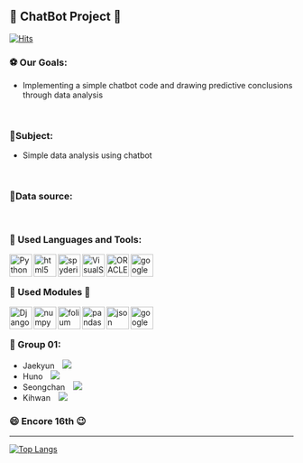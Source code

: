 ## 👋 ChatBot Project 👋

[![Hits](https://hits.seeyoufarm.com/api/count/incr/badge.svg?url=https%3A%2F%2Fgithub.com%2FEncore-team01-chatBotProject%2FChatBotMain&count_bg=%2379C83D&title_bg=%23555555&icon=&icon_color=%23E7E7E7&title=hits&edge_flat=true)](https://hits.seeyoufarm.com)
<br />

### :soccer: Our Goals:
- Implementing a simple chatbot code and drawing predictive conclusions through data analysis

<br />


### :microphone:Subject:
- Simple data analysis using chatbot

<br />

### :key:Data source:


<br />

### :wrench: Used  Languages and Tools:
<img align="left" alt="Python" width="40px" src="https://simpleicons.org/icons/python.svg"/>
<img align="left" alt="html5" width="40px" src="https://simpleicons.org/icons/html5.svg"/>
<img align="left" alt="spyderide" width="40px" src="https://simpleicons.org/icons/spyderide.svg"/>
<img align="left" alt="VisualStudioCode" width="40px" src="https://simpleicons.org/icons/visualstudiocode.svg">
<img align="left" alt="ORACLE" width="40px" src="https://simpleicons.org/icons/oracle.svg"/>
<img align="left" alt="googlechrome" width="40px" src="https://simpleicons.org/icons/googlechrome.svg"/>


<br />
<br />

### :mag_right: Used Modules :nut_and_bolt:
<img align="left" alt="Django" width="40px" src="https://simpleicons.org/icons/django.svg"/>
<img align="left" alt="numpy" width="40px" src="https://simpleicons.org/icons/numpy.svg"/>
<img align="left" alt="folium" width="40px" src="https://simpleicons.org/icons/folium.svg"/>
<img align="left" alt="pandas" width="40px" src="https://simpleicons.org/icons/pandas.svg"/>
<img align="left" alt="json" width="40px" src="https://simpleicons.org/icons/json.svg"/>
<img align="left" alt="googlemaps" width="40px" src="https://simpleicons.org/icons/googlemaps.svg"/>

<br />
<br />

### :two_men_holding_hands: Group 01:
- Jaekyun <a href="https://www.instagram.com/xi_kyun/?hl=ko">
    <img 
        src="http://img.shields.io/badge/-xi_kyun-white?style=flat&logo=Instagram&link=https://instagram.com/alpox.dev/"
        style="height : auto; margin-left : 10px; margin-right : 10px;"/>
</a><br />
- Huno <a href="https://www.instagram.com/hunojung/?hl=ko">
    <img 
        src="http://img.shields.io/badge/-hunojung-white?style=flat&logo=Instagram&link=https://instagram.com/alpox.dev/"
        style="height : auto; margin-left : 10px; margin-right : 10px;"/> 
</a><br />
- Seongchan <a href="https://www.instagram.com/sungchan.lee/?hl=ko">
    <img 
        src="http://img.shields.io/badge/-sungchan.lee-white?style=flat&logo=Instagram&link=https://instagram.com/alpox.dev/"
        style="height : auto; margin-left : 10px; margin-right : 10px;"/>
</a><br />
- Kihwan <a href="https://www.instagram.com/h_waaan/?hl=ko">
    <img 
        src="http://img.shields.io/badge/-h_waaan-white?style=flat&logo=Instagram&link=https://instagram.com/alpox.dev/"
        style="height : auto; margin-left : 10px; margin-right : 10px;"/>
</a><br />
### :smile: Encore 16th :wink:
-----------------------------
[![Top Langs](https://github-readme-stats.vercel.app/api/top-langs/?Encore-team01-chatBotProject/ChatBotMain=anuraghazra&layout=compact)](https://github.com/anuraghazra/github-readme-stats)

